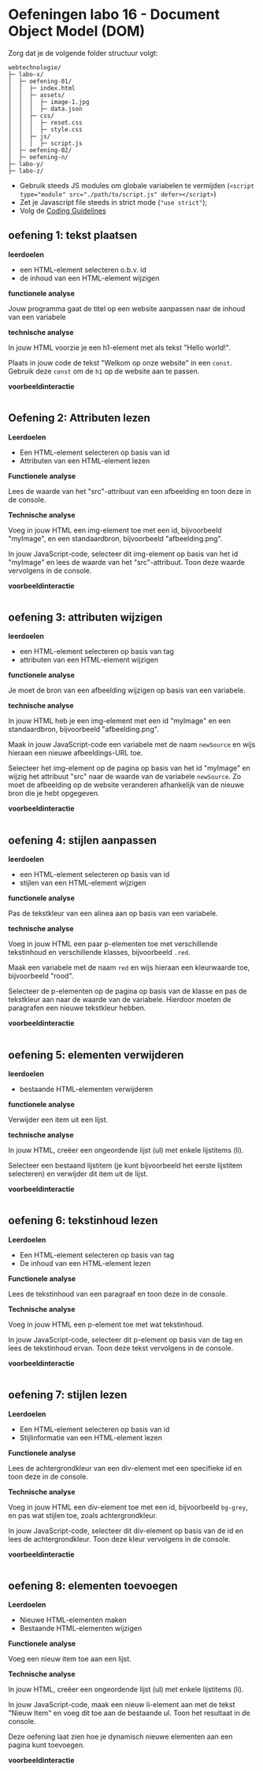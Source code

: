 # Oefeningen labo 16 - Document Object Model (DOM)

Zorg dat je de volgende folder structuur volgt:

```
webtechnologie/
├─ labo-x/
│  ├─ oefening-01/
│  │  ├─ index.html
│  │  ├─ assets/
│  │  │  ├─ image-1.jpg 
│  │  │  ├─ data.json 
│  │  ├─ css/
│  │  │  ├─ reset.css
│  │  │  ├─ style.css
│  │  ├─ js/
│  │  │  ├─ script.js
│  ├─ oefening-02/
│  ├─ oefening-n/
├─ labo-y/
├─ labo-z/      
```

- Gebruik steeds JS modules om globale variabelen te vermijden (`<script type="module" src="./path/to/script.js" defer></script>`)
- Zet je Javascript file steeds in strict mode (`"use strict"`);
- Volg de [Coding Guidelines](https://apwt.gitbook.io/webtechnologie/coding-guidelines)

## oefening 1: tekst plaatsen

**leerdoelen**

* een HTML-element selecteren o.b.v. id
* de inhoud van een HTML-element wijzigen

**functionele analyse** 

Jouw programma gaat de titel op een website aanpassen naar de inhoud van een variabele

**technische analyse** 

In jouw HTML voorzie je een h1-element met als tekst "Hello world!".

Plaats in jouw code de tekst "Welkom op onze website" in een `const`. Gebruik deze `const` om de `h1` op de website aan te passen.

**voorbeeldinteractie**

<figure><img src="../../.gitbook/assets/js-h3-oef1.png" alt=""><figcaption></figcaption></figure>

## Oefening 2: Attributen lezen

**Leerdoelen**

* Een HTML-element selecteren op basis van id
* Attributen van een HTML-element lezen

**Functionele analyse** 

Lees de waarde van het "src"-attribuut van een afbeelding en toon deze in de console.

**Technische analyse**

Voeg in jouw HTML een img-element toe met een id, bijvoorbeeld "myImage", en een standaardbron, bijvoorbeeld "afbeelding.png".

In jouw JavaScript-code, selecteer dit img-element op basis van het id "myImage" en lees de waarde van het "src"-attribuut. Toon deze waarde vervolgens in de console.

**voorbeeldinteractie**

<figure><img src="../../.gitbook/assets/js-h3-oef2.png" alt=""><figcaption></figcaption></figure>

## oefening 3: attributen wijzigen

**leerdoelen**

* een HTML-element selecteren op basis van tag
* attributen van een HTML-element wijzigen

**functionele analyse** 

Je moet de bron van een afbeelding wijzigen op basis van een variabele.

**technische analyse** 

In jouw HTML heb je een img-element met een id "myImage" en een standaardbron, bijvoorbeeld "afbeelding.png".

Maak in jouw JavaScript-code een variabele met de naam `newSource` en wijs hieraan een nieuwe afbeeldings-URL toe.

Selecteer het img-element op de pagina op basis van het id "myImage" en wijzig het attribuut "src" naar de waarde van de variabele `newSource`. Zo moet de afbeelding op de website veranderen afhankelijk van de nieuwe bron die je hebt opgegeven.

**voorbeeldinteractie**

<figure><img src="../../.gitbook/assets/js-h3-oef3.png" alt=""><figcaption></figcaption></figure>

## oefening 4: stijlen aanpassen

**leerdoelen**

* een HTML-element selecteren op basis van id
* stijlen van een HTML-element wijzigen

**functionele analyse** 

Pas de tekstkleur van een alinea aan op basis van een variabele.

**technische analyse** 

Voeg in jouw HTML een paar p-elementen toe met verschillende tekstinhoud en verschillende klasses, bijvoorbeeld `.red`.

Maak een variabele met de naam `red` en wijs hieraan een kleurwaarde toe, bijvoorbeeld "rood".

Selecteer de p-elementen op de pagina op basis van de klasse en pas de tekstkleur aan naar de waarde van de variabele. Hierdoor moeten de paragrafen een nieuwe tekstkleur hebben.

**voorbeeldinteractie**

<figure><img src="../../.gitbook/assets/js-h3-oef4.png" alt=""><figcaption></figcaption></figure>

## oefening 5: elementen verwijderen

**leerdoelen**

* bestaande HTML-elementen verwijderen

**functionele analyse** 

Verwijder een item uit een lijst.

**technische analyse** 

In jouw HTML, creëer een ongeordende lijst (ul) met enkele lijstitems (li).

Selecteer een bestaand lijstitem (je kunt bijvoorbeeld het eerste lijstitem selecteren) en verwijder dit item uit de lijst.

**voorbeeldinteractie**

<figure><img src="../../.gitbook/assets/js-h3-oef5.png" alt=""><figcaption></figcaption></figure>

## oefening 6: tekstinhoud lezen

**Leerdoelen**

* Een HTML-element selecteren op basis van tag
* De inhoud van een HTML-element lezen

**Functionele analyse** 

Lees de tekstinhoud van een paragraaf en toon deze in de console.

**Technische analyse** 

Voeg in jouw HTML een p-element toe met wat tekstinhoud.

In jouw JavaScript-code, selecteer dit p-element op basis van de tag en lees de tekstinhoud ervan. Toon deze tekst vervolgens in de console.

**voorbeeldinteractie**

<figure><img src="../../.gitbook/assets/js-h3-oef6.png" alt=""><figcaption></figcaption></figure>

## oefening 7: stijlen lezen

**Leerdoelen**

* Een HTML-element selecteren op basis van id
* Stijlinformatie van een HTML-element lezen

**Functionele analyse** 

Lees de achtergrondkleur van een div-element met een specifieke id en toon deze in de console.

**Technische analyse** 

Voeg in jouw HTML een div-element toe met een id, bijvoorbeeld `bg-grey`, en pas wat stijlen toe, zoals achtergrondkleur.

In jouw JavaScript-code, selecteer dit div-element op basis van de id en lees de achtergrondkleur. Toon deze kleur vervolgens in de console.

**voorbeeldinteractie**

<figure><img src="../../.gitbook/assets/js-h3-oef7.png" alt=""><figcaption></figcaption></figure>

## oefening 8: elementen toevoegen

**Leerdoelen**

* Nieuwe HTML-elementen maken
* Bestaande HTML-elementen wijzigen

**Functionele analyse** 

Voeg een nieuw item toe aan een lijst.

**Technische analyse** 

In jouw HTML, creëer een ongeordende lijst (ul) met enkele lijstitems (li).

In jouw JavaScript-code, maak een nieuw li-element aan met de tekst "Nieuw Item" en voeg dit toe aan de bestaande ul. Toon het resultaat in de console.

Deze oefening laat zien hoe je dynamisch nieuwe elementen aan een pagina kunt toevoegen.

**voorbeeldinteractie**

<figure><img src="../../.gitbook/assets/js-h3-oef8.png" alt=""><figcaption></figcaption></figure>
